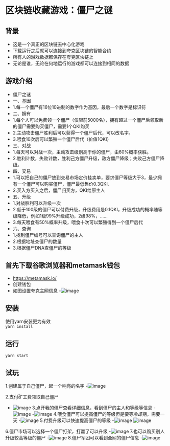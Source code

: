 # 区块链收藏游戏：僵尸之谜
## 背景
- 这是一个真正的区块链去中心化游戏
- 下载运行之后就可以连接到夸克区块链的智能合约
- 所有人的游戏数据都保存在夸克区块链上
- 无论是谁，无论在何地运行的游戏都可以连接到相同的数据

## 游戏介绍
- 僵尸之谜
- 一、基因
- 1.每一个僵尸有16位10进制的数字作为基因，最后一个数字是标识符
- 二、拥有
- 1.每个人可以免费领一个僵尸（仅限前5000名），拥有超过一个僵尸后领取新的僵尸需要购买僵尸，需要1个QKI购买
- 2.主动攻击僵尸胜利后可以获得一个僵尸后代，可以改名字。
- 3.喂食10次后可以繁殖一个僵尸后代（价值1QKI）
- 三、对战
- 1.每天可以对战一次，主动攻击级别高于你的僵尸，由60%概率获胜。
- 2.胜利计数，失败计数，胜利己方僵尸升级，敌方僵尸降级；失败己方僵尸降级。
- 四、交易
- 1.可以把自己的僵尸放到交易市场定价挂卖单，要求僵尸等级大于3，最少拥有一个僵尸可以购买僵尸，僵尸最低售价0.3QKI.
- 2.买入方买入之后，僵尸归买方，QKI给原主人
- 五、升级
- 1.对战胜利可以升级一次
- 2.低于100级的僵尸可以付费升级，升级费用是0.1QKI，升级成功的概率随等级降低，例如1级99%升级成功，2级98%，……
- 3.每天喂食有50%概率升级，喂食十次可以繁殖得到一个僵尸后代
- 六、查询
- 1.找到僵尸编号可以查询僵尸的主人
- 2.根据地址查僵尸的数量
- 3.根据僵尸DNA查僵尸的等级
## 首先下载谷歌浏览器和metamask钱包
- https://metamask.io/
- 创建钱包
- 如图设置夸克主网信息
-![image](https://user-images.githubusercontent.com/77677195/123578976-8144b100-d809-11eb-9c00-5309600e3a77.png)
## 安装
使用yarn安装更为有效<br />
`yarn install`
## 运行
`yarn start`
## 试玩
1.创建属于自己僵尸，起一个响亮的名字
-![image](https://user-images.githubusercontent.com/77677195/123579494-92da8880-d80a-11eb-8be8-a93971959a2f.png)

2.支付矿工费领取自己僵尸
- ![image](https://user-images.githubusercontent.com/77677195/123579304-38d9c300-d80a-11eb-8066-40b066f464cf.png)
3.点开我的僵尸查看详细信息，看到僵尸的主人和等级等信息
-![image](https://user-images.githubusercontent.com/77677195/123579645-e056f580-d80a-11eb-9d26-b22afed6f602.png)
-![image](https://user-images.githubusercontent.com/77677195/123579778-1dbb8300-d80b-11eb-8bf3-bdd03943794d.png)
4.喂食僵尸可以提高僵尸的等级但是要等冷却期，需要一天
-![image](https://user-images.githubusercontent.com/77677195/123579897-59564d00-d80b-11eb-9f19-305ed2653934.png)
5.付费升级可以快速提高僵尸的等级
-![image](https://user-images.githubusercontent.com/77677195/123579977-7ab73900-d80b-11eb-8234-50cee6830024.png)
![image](https://user-images.githubusercontent.com/77677195/123580151-ce298700-d80b-11eb-9831-07302404c770.png)

6.僵尸市场可以选择一个僵尸打架，打赢了可以升级
-![image](https://user-images.githubusercontent.com/77677195/123580219-f0bba000-d80b-11eb-8a55-1cc4761602eb.png)
7.也可以购买别人升级较高等级的僵尸
-![image](https://user-images.githubusercontent.com/77677195/123580317-26608900-d80c-11eb-9580-d7cb84fc83e2.png)
8.僵尸军团可以看到全网的僵尸信息
-![image](https://user-images.githubusercontent.com/77677195/123580379-4e4fec80-d80c-11eb-804e-e322a0a62624.png)





